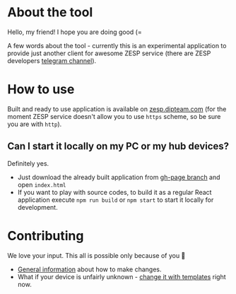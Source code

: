 # About the tool

Hello, my friend! I hope you are doing good (=

A few words about the tool - currently this is an experimental application to provide just another client for awesome ZESP service (there are ZESP
developers [telegram channel](https://t.me/zesp32)).

# How to use

Built and ready to use application is available on [zesp.dipteam.com](http://zesp.dipteam.com/) (for the moment ZESP service doesn't allow you to use `https` scheme, so be sure you
are with `http`).

## Can I start it locally on my PC or my hub devices?

Definitely yes.

- Just download the already built application from [gh-page branch](https://github.com/NickRimmer/zesp-ui/tree/gh-pages) and open `index.html`
- If you want to play with source codes, to build it as a regular React application execute `npm run build` or `npm start` to start it locally for development.

# Contributing

We love your input. This all is possible only because of you 🥳

- [General information](docs/contributing.md) about how to make changes.
- What if your device is unfairly unknown - [change it with templates](docs/templates.md) right now.

